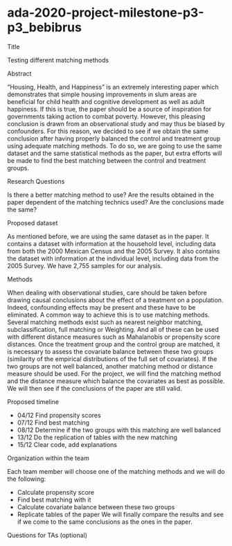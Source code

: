 # ada-2020-project-milestone-p3-p3_bebibrus

Title

Testing different matching methods


Abstract

“Housing,  Health, and Happiness” is an extremely interesting paper which demonstrates that simple housing improvements in slum areas are beneficial for child health and cognitive development as well as adult happiness. If this is true, the paper should be a source of inspiration for governments taking action to combat poverty. However, this pleasing conclusion is drawn from an observational study and may thus be biased by confounders. 
For this reason, we decided to see if we obtain the same conclusion after having properly balanced the control and treatment group using adequate matching methods. To do so, we are going to use the same dataset and the same statistical methods as the paper, but extra efforts will be made to find the best matching between the control and treatment groups.



Research Questions

Is there a better matching method to use? 
Are the results obtained in the paper dependent of the matching technics used?
Are the conclusions made the same? 


Proposed dataset

As mentioned before, we are using the same dataset as in the paper. It contains a dataset with information at the household level, including data from both the 2000 Mexican Census and the 2005 Survey. It also contains the dataset with information at the individual level, including data from the 2005 Survey.  We have 2,755 samples for our analysis. 


Methods

When dealing with observational studies, care should be taken before drawing causal conclusions about the effect of a treatment on a population. Indeed, confounding effects may be present and these have to be eliminated. A common way to achieve this is to use matching methods. Several matching methods exist such as nearest neighbor matching, subclassification, full matching or Weighting. And all of these can be used with different distance measures such as Mahalanobis or propensity score distances. Once the treatment group and the control group are matched, it is necessary to assess the covariate balance between these two groups (similarity of the empirical distributions of the full set of covariates). If the two groups are not well balanced, another matching method or distance measure should be used. For the project, we will find the matching method and the distance measure which balance the covariates as best as possible. We will then see if the conclusions of the paper are still valid.


Proposed timeline

- 04/12 Find propensity scores 
- 07/12 Find best matching 
- 08/12 Determine if the two groups with this matching are well balanced 
- 13/12 Do the replication of tables with the new matching 
- 15/12 Clear code, add explanations 


Organization within the team

Each team member will choose one of the matching methods and we will do the following:
- Calculate propensity score
- Find best matching with it
- Calculate covariate balance between these two groups
- Replicate tables of the paper
We will finally compare the results and see if we come to the same conclusions as the ones in the paper.


Questions for TAs (optional)
